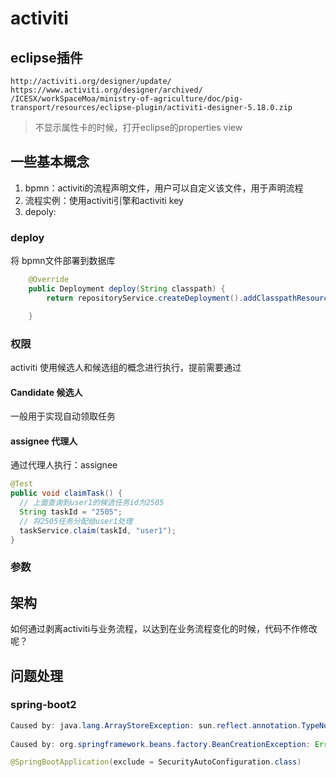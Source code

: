 activiti
=========

## eclipse插件

``` http
http://activiti.org/designer/update/
https://www.activiti.org/designer/archived/
/ICESX/workSpaceMoa/ministry-of-agriculture/doc/pig-transport/resources/eclipse-plugin/activiti-designer-5.18.0.zip
```

> 不显示属性卡的时候，打开eclipse的properties view

## 一些基本概念

1. bpmn：activiti的流程声明文件，用户可以自定义该文件，用于声明流程
2. 流程实例：使用activiti引擎和activiti key 
3. depoly:

### deploy

将 bpmn文件部署到数据库

```java
	@Override
	public Deployment deploy(String classpath) {
		return repositoryService.createDeployment().addClasspathResource(classpath).deploy();

	}
```

### 权限

activiti 使用候选人和候选组的概念进行执行，提前需要通过

#### Candidate 候选人

一般用于实现自动领取任务

#### assignee 代理人

通过代理人执行：assignee

```java
@Test
public void claimTask() {
  // 上面查询到user1的候选任务id为2505
  String taskId = "2505";
  // 将2505任务分配给user1处理
  taskService.claim(taskId, "user1");
}
```

### 参数



## 架构

如何通过剥离activiti与业务流程，以达到在业务流程变化的时候，代码不作修改呢？



## 问题处理

### spring-boot2

```java
Caused by: java.lang.ArrayStoreException: sun.reflect.annotation.TypeNotPresentExceptionProxy
 
Caused by: org.springframework.beans.factory.BeanCreationException: Error creating bean with name 'requestMappingHandlerMapping' defined in class path resource [org/springframework/boot/autoconfigure/web/servlet/WebMvcAutoConfiguration$EnableWebMvcConfiguration.class]: Invocation of init method failed; nested exception is java.lang.ArrayStoreException: sun.reflect.annotation.TypeNotPresentExceptionProxy

```

```java
@SpringBootApplication(exclude = SecurityAutoConfiguration.class)
```



